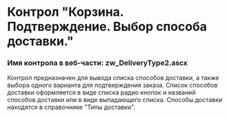 ﻿---
description: 2.4.11.1
---
# Контрол "Корзина. Подтверждение. Выбор способа доставки."
### Имя контрола в веб-части: zw_DeliveryType2.ascx
Контрол предназначен для вывода списка способов доставки, а также выбора одного варианта для подтверждения заказа.
Список способов доставки оформляется в виде списка радио кнопок и названий способов доставки или в виде выпадающего списка.
Способы доставки находятся в справочнике "Типы доставки".
